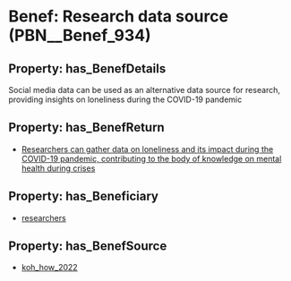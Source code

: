# Benef: __Research data source__ (PBN__Benef_934)

## Property: has_BenefDetails

Social media data can be used as an alternative data source for research, providing insights on loneliness during the COVID-19 pandemic

## Property: has_BenefReturn

* [Researchers can gather data on loneliness and its impact during the COVID-19 pandemic, contributing to the body of knowledge on mental health during crises](../BenefReturn/PBN__BenefReturn_1023)

## Property: has_Beneficiary

* [researchers](../Stakeholder/PBN__Stakeholder_2)

## Property: has_BenefSource

* [koh_how_2022](../Article/PBN__Article_190)

